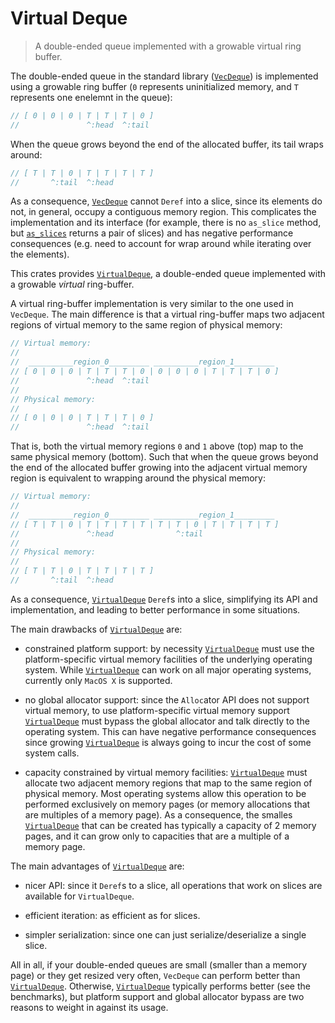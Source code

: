 # Virtual Deque

> A double-ended queue implemented with a growable virtual ring buffer.

The double-ended queue in the standard library ([`VecDeque`]) is implemented
using a growable ring buffer (`0` represents uninitialized memory, and `T`
represents one enelemnt in the queue):

```rust
// [ 0 | 0 | 0 | T | T | T | 0 ]
//               ^:head  ^:tail
```

When the queue grows beyond the end of the allocated buffer, its tail wraps
around:

```rust
// [ T | T | 0 | T | T | T | T ]
//       ^:tail  ^:head
```

As a consequence, [`VecDeque`] cannot `Deref` into a slice, since its
elements do not, in general, occupy a contiguous memory region. This
complicates the implementation and its interface (for example, there is no
`as_slice` method, but [`as_slices`] returns a pair of slices) and has
negative performance consequences (e.g. need to account for wrap around
while iterating over the elements).

This crates provides [`VirtualDeque`], a double-ended queue implemented with
a growable *virtual* ring-buffer.

A virtual ring-buffer implementation is very similar to the one used in
`VecDeque`. The main difference is that a virtual ring-buffer maps two
adjacent regions of virtual memory to the same region of physical memory:

```rust
// Virtual memory:
//
//  __________region_0_________ __________region_1_________
// [ 0 | 0 | 0 | T | T | T | 0 | 0 | 0 | 0 | T | T | T | 0 ]
//               ^:head  ^:tail
//
// Physical memory:
//
// [ 0 | 0 | 0 | T | T | T | 0 ]
//               ^:head  ^:tail
```

That is, both the virtual memory regions `0` and `1` above (top) map to the
same physical memory (bottom). Such that when the queue grows beyond the end
of the allocated buffer growing into the adjacent virtual memory region is
equivalent to wrapping around the physical memory:

```rust
// Virtual memory:
//
//  __________region_0_________ __________region_1_________
// [ T | T | 0 | T | T | T | T | T | T | 0 | T | T | T | T ]
//               ^:head              ^:tail
//
// Physical memory:
//
// [ T | T | 0 | T | T | T | T ]
//       ^:tail  ^:head
```

As a consequence, [`VirtualDeque`] `Deref`s into a slice, simplifying its
API and implementation, and leading to better performance in some situations.

The main drawbacks of [`VirtualDeque`] are:

* constrained platform support: by necessity [`VirtualDeque`] must use the
platform-specific virtual memory facilities of the underlying operating
system. While [`VirtualDeque`] can work on all major operating systems,
currently only `MacOS X` is supported.

* no global allocator support: since the `Alloc`ator API does not support
virtual memory, to use platform-specific virtual memory support
[`VirtualDeque`] must bypass the global allocator and talk directly to the
operating system. This can have negative performance consequences since
growing [`VirtualDeque`] is always going to incur the cost of some system
calls.

* capacity constrained by virtual memory facilities: [`VirtualDeque`] must
allocate two adjacent memory regions that map to the same region of physical
memory. Most operating systems allow this operation to be performed
exclusively on memory pages (or memory allocations that are multiples of a
memory page). As a consequence, the smalles [`VirtualDeque`] that can be
created has typically a capacity of 2 memory pages, and it can grow only to
capacities that are a multiple of a memory page.

The main advantages of [`VirtualDeque`] are:

* nicer API: since it `Deref`s to a slice, all operations that work on
slices are available for `VirtualDeque`.

* efficient iteration: as efficient as for slices.

* simpler serialization: since one can just serialize/deserialize a single slice.

All in all, if your double-ended queues are small (smaller than a memory
page) or they get resized very often, `VecDeque` can perform better than
[`VirtualDeque`]. Otherwise, [`VirtualDeque`] typically performs better (see
the benchmarks), but platform support and global allocator bypass are two
reasons to weight in against its usage.

[`VecDeque`]: https://doc.rust-lang.org/std/collections/struct.VecDeque.html
[`as_slices`]: https://doc.rust-lang.org/std/collections/struct.VecDeque.html#method.as_slices
[`VirtualDeque`]: struct.VirtualDeque.html

